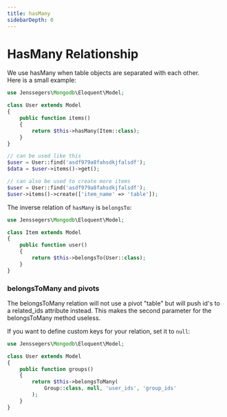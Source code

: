 ```yaml
---
title: hasMany
sidebarDepth: 0
---
```

# HasMany Relationship
We use hasMany when table objects are separated with each other.  
Here is a small example:

```php
use Jenssegers\Mongodb\Eloquent\Model;

class User extends Model
{
    public function items()
    {
        return $this->hasMany(Item::class);
    }
}

// can be used like this
$user = User::find('asdf979a8fahsdkjfalsdf');
$data = $user->items()->get();

// can also be used to create more items
$user = User::find('asdf979a8fahsdkjfalsdf');
$user->items()->create(['item_name' => 'table']);

```
The inverse relation of `hasMany` is `belongsTo`:
```php
use Jenssegers\Mongodb\Eloquent\Model;

class Item extends Model
{
    public function user()
    {
        return $this->belongsTo(User::class);
    }
}
```

### belongsToMany and pivots
The belongsToMany relation will not use a pivot "table" but will push id's to a related_ids attribute instead. This makes the second parameter for the belongsToMany method useless.

If you want to define custom keys for your relation, set it to `null`:

```php
use Jenssegers\Mongodb\Eloquent\Model;

class User extends Model
{
    public function groups()
    {
        return $this->belongsToMany(
            Group::class, null, 'user_ids', 'group_ids'
        );
    }
}
```